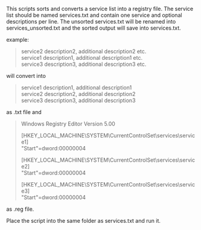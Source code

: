 This scripts sorts and converts a service list into a registry file. The service list should be named services.txt and contain one service and optional descriptions per line. The unsorted services.txt will be renamed into services_unsorted.txt and the sorted output will save into services.txt.

example:

>service2 description2, additional description2 etc.  
>service1 description1, additional description1 etc.  
>service3 description3, additional description3 etc.  

will convert into

>service1 description1, additional description1  
>service2 description2, additional description2  
>service3 description3, additional description3  

as .txt file and

>Windows Registry Editor Version 5.00
>
>[HKEY_LOCAL_MACHINE\SYSTEM\CurrentControlSet\services\service1]  
>"Start"=dword:00000004
>
>[HKEY_LOCAL_MACHINE\SYSTEM\CurrentControlSet\services\service2]  
>"Start"=dword:00000004
>
>[HKEY_LOCAL_MACHINE\SYSTEM\CurrentControlSet\services\service3]  
>"Start"=dword:00000004

as .reg file.

Place the script into the same folder as services.txt and run it.
